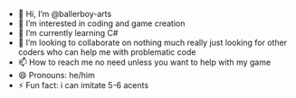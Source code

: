 - 👋 Hi, I’m @ballerboy-arts
- 👀 I’m interested in coding and game creation
- 🌱 I’m currently learning C#
- 💞️ I’m looking to collaborate on nothing much really just looking for other coders who can help me with problematic code
- 📫 How to reach me no need unless you want to help with my game
- 😄 Pronouns: he/him
- ⚡ Fun fact: i can imitate 5-6 acents

<!---
ballerboy-arts/ballerboy-arts is a ✨ special ✨ repository because its `README.md` (this file) appears on your GitHub profile.
You can click the Preview link to take a look at your changes.
--->
